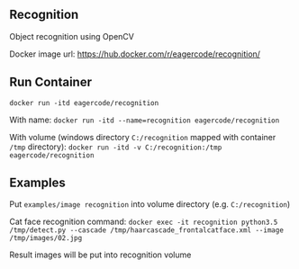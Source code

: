## Recognition
Object recognition using OpenCV

Docker image url: https://hub.docker.com/r/eagercode/recognition/

## Run Container
```docker run -itd eagercode/recognition```

With name: 
```docker run -itd --name=recognition eagercode/recognition```

With volume (windows directory ```C:/recognition``` mapped with container ```/tmp``` directory): 
```docker run -itd -v C:/recognition:/tmp eagercode/recognition```

## Examples
Put ```examples/image recognition``` into volume directory (e.g. ```C:/recognition```)

Cat face recognition command: 
```docker exec -it recognition python3.5 /tmp/detect.py --cascade /tmp/haarcascade_frontalcatface.xml --image /tmp/images/02.jpg```

Result images will be put into recognition volume
